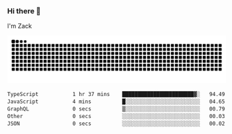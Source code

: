 ### Hi there 👋
I'm Zack

![](https://raw.githubusercontent.com/z4cki/z4cki/refs/heads/output/github-contribution-grid-snake.svg)
<!--START_SECTION:waka-->

```txt
TypeScript           1 hr 37 mins    ███████████████████████▓░   94.49 %
JavaScript           4 mins          █░░░░░░░░░░░░░░░░░░░░░░░░   04.65 %
GraphQL              0 secs          ▒░░░░░░░░░░░░░░░░░░░░░░░░   00.79 %
Other                0 secs          ░░░░░░░░░░░░░░░░░░░░░░░░░   00.03 %
JSON                 0 secs          ░░░░░░░░░░░░░░░░░░░░░░░░░   00.02 %
```

<!--END_SECTION:waka-->
